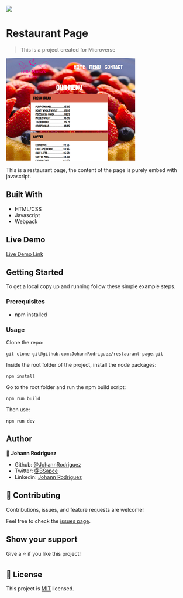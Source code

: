 ![](https://img.shields.io/badge/Microverse-blueviolet)

# Restaurant Page

> This is a project created for Microverse

![screenshot](./screenshot.png)

This is a restaurant page, the content of the page is purely embed with javascript.

## Built With

- HTML/CSS
- Javascript
- Webpack

## Live Demo

[Live Demo Link](https://johannrodriguez.github.io/restaurant-page/)


## Getting Started

To get a local copy up and running follow these simple example steps.

### Prerequisites

- npm installed

### Usage

Clone the repo:
```
git clone git@github.com:JohannRodriguez/restaurant-page.git
```
Inside the root folder of the project, install the node packages:
```
npm install
```
Go to the root folder and run the npm build script:
```
npm run build
```
Then use: 
```
npm run dev
```

## Author

👤 **Johann Rodriguez**

- Github: [@JohannRodriguez](https://github.com/JohannRodriguez)
- Twitter: [@BSapce](https://https://twitter.com/BSapce)
- Linkedin: [Johann Rodríguez](https://www.linkedin.com/in/johann-alonso-rodr%C3%ADguez-v%C3%A1zquez-25b07719a/)

## 🤝 Contributing

Contributions, issues, and feature requests are welcome!

Feel free to check the [issues page](https://github.com/JohannRodriguez/restaurant-page/issues).

## Show your support

Give a ⭐️ if you like this project!

## 📝 License

This project is [MIT](lic.url) licensed.
